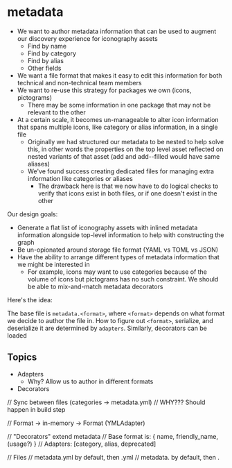 # metadata

- We want to author metadata information that can be used to augment our
  discovery experience for iconography assets
  - Find by name
  - Find by category
  - Find by alias
  - Other fields
- We want a file format that makes it easy to edit this information for both
  technical and non-technical team members
- We want to re-use this strategy for packages we own (icons, pictograms)
  - There may be some information in one package that may not be relevant to the
    other
- At a certain scale, it becomes un-manageable to alter icon information that
  spans multiple icons, like category or alias information, in a single file
  - Originally we had structured our metadata to be nested to help solve this,
    in other words the properties on the top level asset reflected on nested
    variants of that asset (add and add--filled would have same aliases)
  - We've found success creating dedicated files for managing extra information
    like categories or aliases
    - The drawback here is that we now have to do logical checks to verify that
      icons exist in both files, or if one doesn't exist in the other

Our design goals:

- Generate a flat list of iconography assets with inlined metadata information
  alongside top-level information to help with constructing the graph
- Be un-opionated around storage file format (YAML vs TOML vs JSON)
- Have the ability to arrange different types of metadata information that we
  might be interested in
  - For example, icons may want to use categories because of the volume of icons
    but pictograms has no such constraint. We should be able to mix-and-match
    metadata decorators

Here's the idea:

The base file is `metadata.<format>`, where `<format>` depends on what format we
decide to author the file in. How to figure out `<format>`, serialize, and
deserialize it are determined by `adapters`. Similarly, decorators can be loaded

## Topics

- Adapters
  - Why? Allow us to author in different formats
- Decorators

// Sync between files (categories -> metadata.yml) // WHY??? Should happen in
build step

// Format -> in-memory -> Format (YMLAdapter)

// "Decorators" extend metadata // Base format is: { name, friendly_name,
(usage?) } // Adapters: [category, alias, deprecated]

// Files // metadata.yml by default, then <decorator>.yml // metadata.<format>
by default, then <decorator>.<format>
